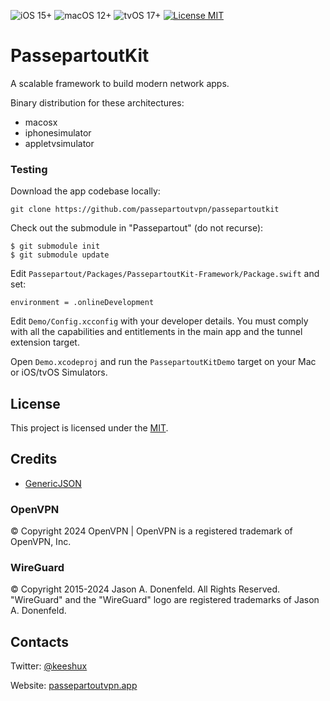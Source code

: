 ![iOS 15+](https://img.shields.io/badge/ios-15+-green.svg)
![macOS 12+](https://img.shields.io/badge/macos-12+-green.svg)
![tvOS 17+](https://img.shields.io/badge/tvos-17+-green.svg)
[![License MIT](https://img.shields.io/badge/license-MIT-lightgray.svg)](LICENSE)

# PassepartoutKit

A scalable framework to build modern network apps.

Binary distribution for these architectures:

- macosx
- iphonesimulator
- appletvsimulator

### Testing

Download the app codebase locally:

```
git clone https://github.com/passepartoutvpn/passepartoutkit
```

Check out the submodule in "Passepartout" (do not recurse):

```
$ git submodule init
$ git submodule update
```

Edit `Passepartout/Packages/PassepartoutKit-Framework/Package.swift` and set:

```
environment = .onlineDevelopment
```

Edit `Demo/Config.xcconfig` with your developer details. You must comply with all the capabilities and entitlements in the main app and the tunnel extension target.

Open `Demo.xcodeproj` and run the `PassepartoutKitDemo` target on your Mac or iOS/tvOS Simulators.

## License

This project is licensed under the [MIT][license-content].

## Credits

- [GenericJSON][credits-genericjson]

### OpenVPN

© Copyright 2024 OpenVPN | OpenVPN is a registered trademark of OpenVPN, Inc.

### WireGuard

© Copyright 2015-2024 Jason A. Donenfeld. All Rights Reserved. "WireGuard" and the "WireGuard" logo are registered trademarks of Jason A. Donenfeld.

## Contacts

Twitter: [@keeshux][about-twitter]

Website: [passepartoutvpn.app][about-website]

[license-content]: LICENSE
[license-contact]: mailto:license@passepartoutvpn.app

[credits-genericjson]: https://github.com/iwill/generic-json-swift

[about-twitter]: https://twitter.com/keeshux
[about-website]: https://passepartoutvpn.app
